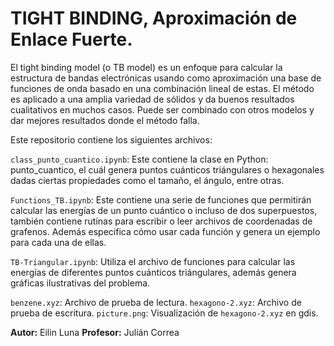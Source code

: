 # TIGHT BINDING, Aproximación de Enlace Fuerte.

El tight binding model (o TB model) es un enfoque para calcular la estructura de bandas electrónicas usando como aproximación una base de funciones de onda basado en una combinación lineal de estas. El método es aplicado a una amplia variedad de sólidos y da buenos resultados cualitativos en muchos casos. Puede ser combinado con otros modelos y dar mejores resultados donde el método falla.

Este repositorio contiene los siguientes archivos:

`class_punto_cuantico.ipynb`: Este contiene la clase en Python: punto_cuantico, el cuál genera puntos cuánticos triángulares o hexagonales dadas ciertas propiedades como el tamaño, el ángulo, entre otras.

`Functions_TB.ipynb`: Este contiene una serie de funciones que permitirán calcular las energías de un punto cuántico o incluso de dos superpuestos, también contiene rutinas para escribir o leer archivos de coordenadas de grafenos. Además especifica cómo usar cada función y genera un ejemplo para cada una de ellas.

`TB-Triangular.ipynb`: Utiliza el archivo de funciones para calcular las energías de diferentes puntos cuánticos triángulares, además genera gráficas ilustrativas del problema.

`benzene.xyz`: Archivo de prueba de lectura.
`hexagono-2.xyz`: Archivo de prueba de escritura.
`picture.png`: Visualización de `hexagono-2.xyz` en gdis.

**Autor:** Eilin Luna
**Profesor:** Julián Correa
